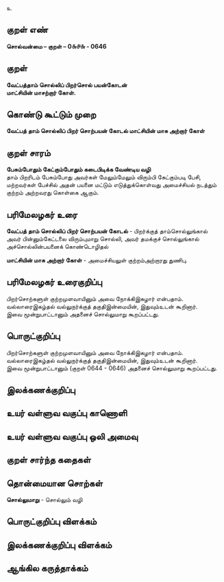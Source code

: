 உ

## குறள் எண் 

**சொல்வன்மை – குறள் – 0௬௪௬ - 0646**  

## குறள் 

**வேட்பத்தாம் சொல்லிப் பிறர்சொல் பயன்கோடன்  
மாட்சியின் மாசற்றார் கோள்.**  

## கொண்டு கூட்டும் முறை

**வேட்பத் தாம் சொல்லிப் பிறர் சொற்பயன் கோடல் மாட்சியின் மாசு அற்றார் கோள்** 

## குறள் சாரம் 

**பேசும்போதும் கேட்கும்போதும் கடைபிடிக்க வேண்டிய வழி**  
தாம் பிறரிடம் பேசும்போது அவர்கள் மேலும்மேலும் விரும்பி கேட்கும்படி பேசி,  
மற்றவர்கள் பேச்சில் அதன் பயனை மட்டும் எடுத்துக்கொள்வது அமைச்சியல் நடத்தும் குற்றம் அற்றவரது கொள்கை ஆகும்.  

## பரிமேலழகர் உரை

**வேட்பத் தாம் சொல்லிப் பிறர் சொற்பயன் கோடல்** - பிறர்க்குத் தாம்சொல்லுங்கால் அவர் பின்னும்கேட்டலை விரும்புமாறு சொல்லி, அவர் தமக்குச் சொல்லுங்கால் அச்சொல்லின்பயனைக் கொண்டொழிதல்  

**மாட்சியின் மாசு அற்றார் கோள்** - அமைச்சியலுள் குற்றம்அற்றாரது துணிபு.  


## பரிமேலழகர் உரைகுறிப்பு   

பிறர்சொற்களுள் குற்றமுளவாயினும் அவை நோக்கிஇகழார் என்பதாம்.  
வல்லாரைஇகழ்தல் வல்லுநர்க்குத் தகுதிஇன்மையின், இதுவும்உடன் கூறினார்.  
இவை மூன்றுபாட்டானும் அதனைச் சொல்லுமாறு கூறப்பட்டது.    

## பொருட்குறிப்பு 

பிறர்சொற்களுள் குற்றமுளவாயினும் அவை நோக்கிஇகழார் என்பதாம்.  
வல்லாரைஇகழ்தல் வல்லுநர்க்குத் தகுதிஇன்மையின், இதுவும்உடன் கூறினார்.  
இவை மூன்றுபாட்டானும் (குறள் 0644 - 0646) அதனைச் சொல்லுமாறு கூறப்பட்டது.    

## இலக்கணக்குறிப்பு  


## உயர் வள்ளுவ வகுப்பு காணொளி


## உயர் வள்ளுவ வகுப்பு ஒலி அமைவு 

 
## குறள் சார்ந்த கதைகள் 


## தொன்மையான சொற்கள்

**சொல்லுமாறு** - சொல்லும் வழி   

## பொருட்குறிப்பு விளக்கம்


## இலக்கணக்குறிப்பு விளக்கம்


## ஆங்கில கருத்தாக்கம் 


